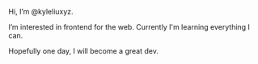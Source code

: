 Hi, I’m @kyleliuxyz.

I’m interested in frontend for the web.
Currently I'm learning everything I can.

Hopefully one day, I will become a great dev.
